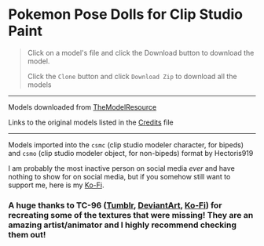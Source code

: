 Pokemon Pose Dolls for Clip Studio Paint
===
> Click on a model's file and click the Download button to download the model.
> 
> Click the `Clone` button and click `Download Zip` to download all the models
---

Models downloaded from [TheModelResource](https://www.models-resource.com/)

Links to the original models listed in the [Credits](https://github.com/Hectoris919/CSP-Pokemon-Models/blob/main/Pokemon%20XY/Credits.md) file

---

Models imported into the `csmc` (clip studio modeler character, for bipeds) and `csmo` (clip studio modeler object, for non-bipeds) format by Hectoris919

I am probably the most inactive person on social media _ever_ and have nothing to show for on social media, but if you somehow still want to support me, here is my [Ko-Fi](https://ko-fi.com/thatlazyartist58126).
 
### A huge thanks to TC-96 ([Tumblr](https://xxtc-96xx.tumblr.com/), [DeviantArt](https://www.deviantart.com/tc-96), [Ko-Fi](https://ko-fi.com/tckofi)) for recreating some of the textures that were missing! They are an amazing artist/animator and I highly recommend checking them out!
